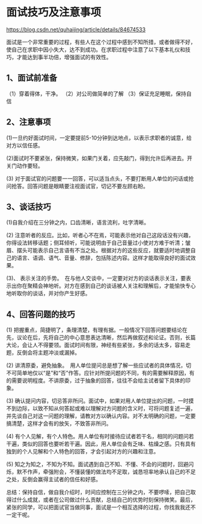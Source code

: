 # 面试技巧及注意事项

<https://blog.csdn.net/quhaijing/article/details/84674533>

面试是一个非常重要的过程，有些人在这个过程中感到不知所措，或者做得不好，使自己在求职中因小失大，达不到成功。在求职过程中注意了以下基本礼仪和技巧，才能达到事半功倍，增强面试的有效性。

## 1、面试前准备

（1）穿着得体，干净。
（2）对公司做简单的了解
（3）保证充足睡眠，保持自信

## 2、注意事项

(1)一旦约好面试时间，一定要提前5-10分钟到达地点，以表示求职者的诚意，给对方以信任感。

(2)面试时不要紧张，保持微笑，如果门关着，应先敲门，得到允许后再进去。开关门动作要轻。

(3) 对于面试官的问题要一一回答，可以适当点头，不要打断用人单位的问话或抢问抢答。回答问题是眼睛要注视面试官，切记不要左顾右盼。

## 3、谈话技巧

(1)自我介绍在三分钟之内，口齿清晰，语言流利，吐字清晰。

(2) 注意听者的反应。比如，听者心不在焉，可能表示他对自己这段话没有兴趣，你得设法转移话题；侧耳倾听，可能说明由于自己音量过小使对方难于听清；皱眉、摆头可能表示自己言语有不当之处。根据对方的这些反应，就要适时地调整自己的语言、语调、语气、音量、修辞，包括陈述内容。这样才能取得良好的面试效果。

(3)、 表示关注的手势。　在与他人交谈中，一定要对对方的谈话表示关注，要表示出你在聚精会神地听。对方在感到自己的谈话被人关注和理解后，才能愉快专心地听取你的谈话，并对你产生好感。

## 4、回答问题的技巧

(1) 把握重点，简捷明了，条理清楚，有理有据。一般情况下回答问题要结论在先，议论在后，先将自己的中心意思表达清晰，然后再做叙述和论证。否则，长篇大论，会让人不得要领。面试时间有限，神经有些紧张，多余的话太多，容易走题，反倒会将主题冲淡或漏掉。

(2) 讲清原委，避免抽象。　用人单位提问总是想了解一些应试者的具体情况，切不可简单地仅以“是”和“否”作答。应针对所提问题的不同，有的需要解释原因，有的需要说明程度。不讲原委，过于抽象的回答，往往不会给主试者留下具体的印象。

(3) 确认提问内容，切忌答非所问。面试中，如果对用人单位提出的问题，一时摸不到边际，以致不知从何答起或难以理解对方问题的含义时，可将问题复述一遍，并先谈自己对这一问题的理解，请教对方以确认内容。对不太明确的问题，一定要搞清楚，这样才会有的放矢，不致答非所问。

(4) 有个人见解，有个人特色。用人单位有时接待应试者若干名，相同的问题问若干遍，类似的回答也要听若干遍。因此，用人单位会有乏味、枯燥之感。只有具有独到的个人见解和个人特色的回答，才会引起对方的兴趣和注意。

(5) 知之为知之，不知为不知。面试遇到自己不知、不懂、不会的问题时，回避闪烁，默不作声，牵强附会，不懂装懂的做法均不足取，诚恳坦率地承认自己的不足之处，反倒会赢得主试者的信任和好感。

总结：保持自信，做自我介绍时，时间应控制在三分钟之内，不要啰嗦，把自己取得过什么成就，或者在公司做过什么贡献，总结自己的优势时刻保持微笑。最后，紧张的同学，可以把面试官当做同事，面试是一个相互选择的过程，你找我我还不一定干呢。

